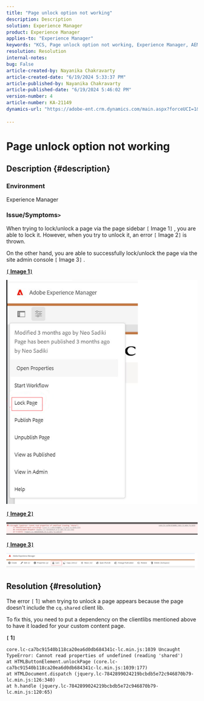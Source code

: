 ```yaml
---
title: "Page unlock option not working"
description: Description
solution: Experience Manager
product: Experience Manager
applies-to: "Experience Manager"
keywords: "KCS, Page unlock option not working, Experience Manager, AEM"
resolution: Resolution
internal-notes: 
bug: False
article-created-by: Nayanika Chakravarty
article-created-date: "6/19/2024 5:33:37 PM"
article-published-by: Nayanika Chakravarty
article-published-date: "6/19/2024 5:46:02 PM"
version-number: 4
article-number: KA-21149
dynamics-url: "https://adobe-ent.crm.dynamics.com/main.aspx?forceUCI=1&pagetype=entityrecord&etn=knowledgearticle&id=fd8c6d0c-622e-ef11-840a-000d3a37b1e1"

---
```

# Page unlock option not working

## Description {#description}


### Environment

Experience Manager

### Issue/Symptoms`>` 

When trying to lock/unlock a page via the page sidebar `[` Image 1`]` , you are able to lock it. However, when you try to unlock it, an error `[` Image 2`]`  is thrown.

On the other hand, you are able to successfully lock/unlock the page via the site admin console `[` Image 3`]` .

<u><b>`[` Image 1`]` </b></u>

![](assets/___028d6d0c-622e-ef11-840a-000d3a37b1e1___.png)

<u><b>`[` Image 2`]` </b></u>

![](assets/___058d6d0c-622e-ef11-840a-000d3a37b1e1___.png)

<u><b>`[` Image 3`]` </b></u>

![](assets/___088d6d0c-622e-ef11-840a-000d3a37b1e1___.png)


## Resolution {#resolution}


The error `[` 1`]`  when trying to unlock a page appears because the page doesn't include the `cq.shared` client lib.

To fix this, you need to put a dependency on the clientlibs mentioned above to have it loaded for your custom content page.

<b>`[` 1`]` </b>


```
core.lc-ca7bc91540b118ca20ea6d0db684341c-lc.min.js:1039 Uncaught TypeError: Cannot read properties of undefined (reading 'shared') 
at HTMLButtonElement.unlockPage (core.lc-ca7bc91540b118ca20ea6d0db684341c-lc.min.js:1039:177) 
at HTMLDocument.dispatch (jquery.lc-7842899024219bcbdb5e72c946870b79-lc.min.js:126:340) 
at h.handle (jquery.lc-7842899024219bcbdb5e72c946870b79-lc.min.js:120:65)
```

